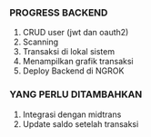 ### PROGRESS BACKEND

1. CRUD user (jwt dan oauth2)
2. Scanning
3. Transaksi di lokal sistem
4. Menampilkan grafik transaksi 
5. Deploy Backend di NGROK

### YANG PERLU DITAMBAHKAN

1. Integrasi dengan midtrans
2. Update saldo setelah transaksi
